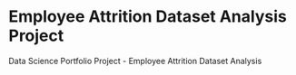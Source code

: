 # Employee Attrition Dataset Analysis Project
Data Science Portfolio Project - Employee Attrition Dataset Analysis
